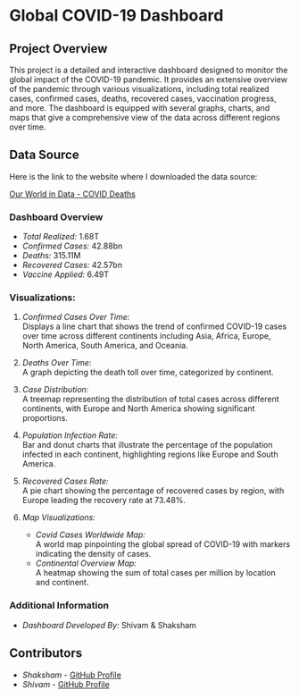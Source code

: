 # Global COVID-19 Dashboard

## Project Overview

This project is a detailed and interactive dashboard designed to monitor the global impact of the COVID-19 pandemic. It provides an extensive overview of the pandemic through various visualizations, including total realized cases, confirmed cases, deaths, recovered cases, vaccination progress, and more. The dashboard is equipped with several graphs, charts, and maps that give a comprehensive view of the data across different regions over time.

## Data Source

Here is the link to the website where I downloaded the data source:

[Our World in Data - COVID Deaths](https://ourworldindata.org/covid-deaths)

### Dashboard Overview

- *Total Realized:* 1.68T
- *Confirmed Cases:* 42.88bn
- *Deaths:* 315.11M
- *Recovered Cases:* 42.57bn
- *Vaccine Applied:* 6.49T

### Visualizations:

1. *Confirmed Cases Over Time:*  
   Displays a line chart that shows the trend of confirmed COVID-19 cases over time across different continents including Asia, Africa, Europe, North America, South America, and Oceania.

2. *Deaths Over Time:*  
   A graph depicting the death toll over time, categorized by continent.

3. *Case Distribution:*  
   A treemap representing the distribution of total cases across different continents, with Europe and North America showing significant proportions.

4. *Population Infection Rate:*  
   Bar and donut charts that illustrate the percentage of the population infected in each continent, highlighting regions like Europe and South America.

5. *Recovered Cases Rate:*  
   A pie chart showing the percentage of recovered cases by region, with Europe leading the recovery rate at 73.48%.

6. *Map Visualizations:*
   - *Covid Cases Worldwide Map:*  
     A world map pinpointing the global spread of COVID-19 with markers indicating the density of cases.
   - *Continental Overview Map:*  
     A heatmap showing the sum of total cases per million by location and continent.

### Additional Information

- *Dashboard Developed By:* Shivam & Shaksham

## Contributors

- *Shaksham* - [GitHub Profile](https://github.com/your_username)
- *Shivam* - [GitHub Profile](https://github.com/your_username)

